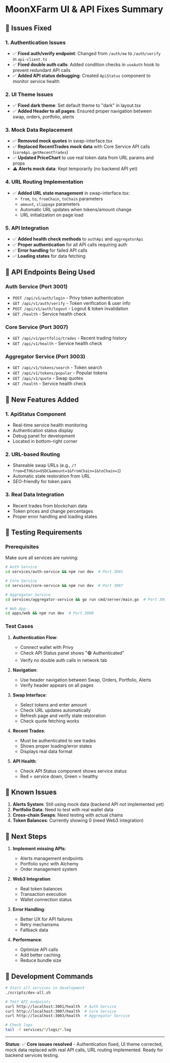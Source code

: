 # MoonXFarm UI & API Fixes Summary

## 🔧 Issues Fixed

### 1. **Authentication Issues**
- ✅ **Fixed auth/verify endpoint**: Changed from `/auth/me` to `/auth/verify` in `api-client.ts`
- ✅ **Fixed double auth calls**: Added condition checks in `useAuth` hook to prevent redundant API calls
- ✅ **Added API status debugging**: Created `ApiStatus` component to monitor service health

### 2. **UI Theme Issues**
- ✅ **Fixed dark theme**: Set default theme to "dark" in layout.tsx
- ✅ **Added Header to all pages**: Ensured proper navigation between swap, orders, portfolio, alerts

### 3. **Mock Data Replacement**
- ✅ **Removed mock quotes** in swap-interface.tsx
- ✅ **Replaced RecentTrades mock data** with Core Service API calls (`coreApi.getRecentTrades`)
- ✅ **Updated PriceChart** to use real token data from URL params and props
- ⚠️ **Alerts mock data**: Kept temporarily (no backend API yet)

### 4. **URL Routing Implementation**
- ✅ **Added URL state management** in swap-interface.tsx:
  - `from`, `to`, `fromChain`, `toChain` parameters
  - `amount`, `slippage` parameters
  - Automatic URL updates when tokens/amount change
  - URL initialization on page load

### 5. **API Integration**
- ✅ **Added health check methods** to `authApi` and `aggregatorApi`
- ✅ **Proper authentication** for all API calls requiring auth
- ✅ **Error handling** for failed API calls
- ✅ **Loading states** for data fetching

## 🔗 API Endpoints Being Used

### Auth Service (Port 3001)
- `POST /api/v1/auth/login` - Privy token authentication
- `GET /api/v1/auth/verify` - Token verification & user info
- `POST /api/v1/auth/logout` - Logout & token invalidation
- `GET /health` - Service health check

### Core Service (Port 3007)  
- `GET /api/v1/portfolio/trades` - Recent trading history
- `GET /api/v1/health` - Service health check

### Aggregator Service (Port 3003)
- `GET /api/v1/tokens/search` - Token search
- `GET /api/v1/tokens/popular` - Popular tokens
- `GET /api/v1/quote` - Swap quotes
- `GET /health` - Service health check

## 🚀 New Features Added

### 1. **ApiStatus Component**
- Real-time service health monitoring
- Authentication status display
- Debug panel for development
- Located in bottom-right corner

### 2. **URL-based Routing**
- Shareable swap URLs (e.g., `/?from=ETH&to=USDC&amount=1&fromChain=1&toChain=1`)
- Automatic state restoration from URL
- SEO-friendly for token pairs

### 3. **Real Data Integration**
- Recent trades from blockchain data
- Token prices and change percentages
- Proper error handling and loading states

## 🎯 Testing Requirements

### Prerequisites
Make sure all services are running:
```bash
# Auth Service
cd services/auth-service && npm run dev  # Port 3001

# Core Service  
cd services/core-service && npm run dev  # Port 3007

# Aggregator Service
cd services/aggregator-service && go run cmd/server/main.go  # Port 3003

# Web App
cd apps/web && npm run dev  # Port 3000
```

### Test Cases

1. **Authentication Flow**:
   - Connect wallet with Privy
   - Check API Status panel shows "🟢 Authenticated"
   - Verify no double auth calls in network tab

2. **Navigation**:
   - Use header navigation between Swap, Orders, Portfolio, Alerts
   - Verify header appears on all pages

3. **Swap Interface**:
   - Select tokens and enter amount
   - Check URL updates automatically
   - Refresh page and verify state restoration
   - Check quote fetching works

4. **Recent Trades**:
   - Must be authenticated to see trades
   - Shows proper loading/error states
   - Displays real data format

5. **API Health**:
   - Check API Status component shows service status
   - Red = service down, Green = healthy

## 🐛 Known Issues

1. **Alerts System**: Still using mock data (backend API not implemented yet)
2. **Portfolio Data**: Need to test with real wallet data
3. **Cross-chain Swaps**: Need testing with actual chains
4. **Token Balances**: Currently showing 0 (need Web3 integration)

## 📝 Next Steps

1. **Implement missing APIs**:
   - Alerts management endpoints
   - Portfolio sync with Alchemy
   - Order management system

2. **Web3 Integration**:
   - Real token balances
   - Transaction execution
   - Wallet connection status

3. **Error Handling**:
   - Better UX for API failures
   - Retry mechanisms
   - Fallback data

4. **Performance**:
   - Optimize API calls
   - Add better caching
   - Reduce bundle size

## 🔧 Development Commands

```bash
# Start all services in development
./scripts/dev-all.sh

# Test API endpoints
curl http://localhost:3001/health  # Auth Service
curl http://localhost:3007/health  # Core Service  
curl http://localhost:3003/health  # Aggregator Service

# Check logs
tail -f services/*/logs/*.log
```

---

**Status**: ✅ **Core issues resolved** - Authentication fixed, UI theme corrected, mock data replaced with real API calls, URL routing implemented. Ready for backend services testing. 